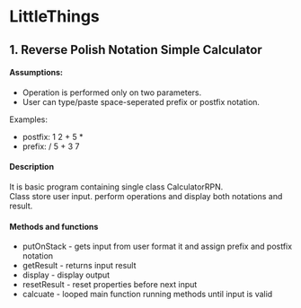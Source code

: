 # LittleThings

## 1. Reverse Polish Notation Simple Calculator

#### Assumptions:
- Operation is performed only on two parameters. 
- User can type/paste space-seperated prefix or postfix notation. 

Examples:
 - postfix: 1 2 + 5 *
 - prefix: / 5 + 3 7

#### Description

It is basic program containing single class CalculatorRPN. \
Class store user input. perform operations and display both notations and result. 

#### Methods and functions

- putOnStack - gets input from user format it and assign prefix and postfix notation
- getResult - returns input result
- display - display output 
- resetResult - reset properties before next input
- calcuate - looped main function running methods until input is valid








